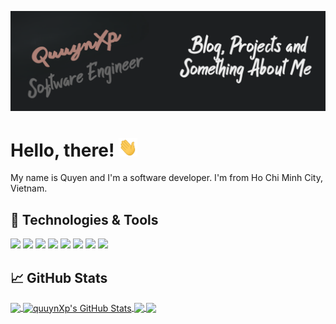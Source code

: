 [![Header](https://raw.githubusercontent.com/quuynXp/quuynXp/main/readme_header.png "Header")](https://ngocquyen.dev/)

# Hello, there! <img src="https://raw.githubusercontent.com/quuynXp/quuynXp/main/wave.gif" width="30px" height="30px" />

My name is Quyen and I'm a software developer. I'm from Ho Chi Minh City, Vietnam.

## 🔧 Technologies & Tools
![](https://img.shields.io/badge/OS-Linux-informational?style=flat&logo=linux&logoColor=white&color=2bbc8a)
![](https://img.shields.io/badge/Editor-IntelliJ_IDEA-informational?style=flat&logo=intellij-idea&logoColor=white&color=2bbc8a)
![](https://img.shields.io/badge/Code-Python-informational?style=flat&logo=python&logoColor=white&color=2bbc8a)
![](https://img.shields.io/badge/Code-Java-informational?style=flat&logo=python&logoColor=white&color=2bbc8a)
![](https://img.shields.io/badge/Code-C#-informational?style=flat&logo=python&logoColor=white&color=2bbc8a)
![](https://img.shields.io/badge/Code-JavaScript-informational?style=flat&logo=javascript&logoColor=white&color=2bbc8a)
![](https://img.shields.io/badge/Tools-PostgreSQL-informational?style=flat&logo=postgresql&logoColor=white&color=2bbc8a)
![](https://img.shields.io/badge/Tools-Docker-informational?style=flat&logo=docker&logoColor=white&color=2bbc8a)

## &#x1f4c8; GitHub Stats

<a href="https://github.com/quuynXp/quuynXp">
  <img align="center" src="https://github-readme-stats.vercel.app/api/top-langs/?username=quuynXp&title_color=ffffff&text_color=c9cacc&icon_color=2bbc8a&bg_color=1d1f21&langs_count=3" />
</a>

<a href="https://github.com/quuynXp/quuynXp">
  <img align="center" src="https://github-readme-stats.vercel.app/api?username=quuynXp&show_icons=true&line_height=27&count_private=true&title_color=ffffff&text_color=c9cacc&icon_color=2bbc8a&bg_color=1d1f21" alt="quuynXp's GitHub Stats" />
</a>

<a href="https://github.com/quuynXp/Restaurant_Korean">
  <img align="center" src="https://github-readme-stats.vercel.app/api/pin/?username=quuynXp&repo=Restaurant_Korean&title_color=ffffff&text_color=c9cacc&icon_color=2bbc8a&bg_color=1d1f21" />
</a>

<a href="https://github.com/quuynXp/Web_Fashion">
  <img align="center" src="https://github-readme-stats.vercel.app/api/pin/?username=quuynXp&repo=Web_Fashion&title_color=ffffff&text_color=c9cacc&icon_color=2bbc8a&bg_color=1d1f21" />
</a>    

<!-- links to social media icons -->

<!-- icons with padding -->

[1.1]: http://i.imgur.com/0o48UoR.png (github icon with padding)
[2.1]: https://simpleicons.org/?modal=icon&q=facebook (facebook icon with padding)

<!-- icons without padding -->

[1.2]: http://i.imgur.com/9I6NRUm.png (github icon without padding)
[2.2]: https://simpleicons.org/?modal=icon&q=facebook (facebook icon without padding)

<!-- links to your social media accounts -->

[1]: https://github.com/quuynXp
[2]: https://www.facebook.com/n.quyen19.24vtmp


<!-- Resources -->
<!-- Icons: https://simpleicons.org/ -->
<!-- GitHub Stats: https://github.com/anuraghazra/github-readme-stats -->
<!-- Emojis: https://emojipedia.org/emoji/ -->
<!-- HTML Emojis: https://www.fileformat.info/index.htm -->
<!-- Shields: https://shields.io/ -->
<!-- Awesome GitHub Profile README: https://github.com/abhisheknaiidu/awesome-github-profile-readme -->
